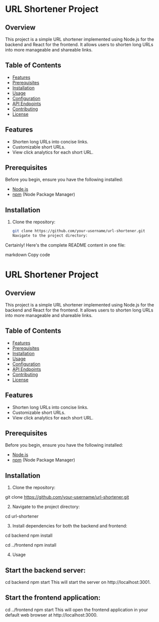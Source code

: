 # URL Shortener Project

## Overview

This project is a simple URL shortener implemented using Node.js for the backend and React for the frontend. It allows users to shorten long URLs into more manageable and shareable links.

## Table of Contents

-   [Features](#features)
-   [Prerequisites](#prerequisites)
-   [Installation](#installation)
-   [Usage](#usage)
-   [Configuration](#configuration)
-   [API Endpoints](#api-endpoints)
-   [Contributing](#contributing)
-   [License](#license)

## Features

-   Shorten long URLs into concise links.
-   Customizable short URLs.
-   View click analytics for each short URL.

## Prerequisites

Before you begin, ensure you have the following installed:

-   [Node.js](https://nodejs.org/)
-   [npm](https://www.npmjs.com/) (Node Package Manager)

## Installation

1. Clone the repository:

    ```bash
    git clone https://github.com/your-username/url-shortener.git
    Navigate to the project directory:
    ```

Certainly! Here's the complete README content in one file:

markdown
Copy code

# URL Shortener Project

## Overview

This project is a simple URL shortener implemented using Node.js for the backend and React for the frontend. It allows users to shorten long URLs into more manageable and shareable links.

## Table of Contents

-   [Features](#features)
-   [Prerequisites](#prerequisites)
-   [Installation](#installation)
-   [Usage](#usage)
-   [Configuration](#configuration)
-   [API Endpoints](#api-endpoints)
-   [Contributing](#contributing)
-   [License](#license)

## Features

-   Shorten long URLs into concise links.
-   Customizable short URLs.
-   View click analytics for each short URL.

## Prerequisites

Before you begin, ensure you have the following installed:

-   [Node.js](https://nodejs.org/)
-   [npm](https://www.npmjs.com/) (Node Package Manager)

## Installation

1. Clone the repository:

git clone https://github.com/your-username/url-shortener.git

2. Navigate to the project directory:

cd url-shortener

3. Install dependencies for both the backend and frontend:

cd backend
npm install

cd ../frontend
npm install

4. Usage

## Start the backend server:

cd backend
npm start
This will start the server on http://localhost:3001.

## Start the frontend application:

cd ../frontend
npm start
This will open the frontend application in your default web browser at http://localhost:3000.
